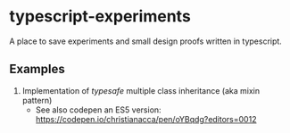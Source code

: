 # typescript-experiments

A place to save experiments and small design proofs written in typescript.

## Examples

1. Implementation of *typesafe* multiple class inheritance (aka mixin pattern)
    * See also codepen an ES5 version: https://codepen.io/christianacca/pen/oYBqdg?editors=0012